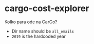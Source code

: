 # cargo-cost-explorer
Kolko para ode na CarGo?

* Dir name should be `all_emails`
* `2019` is the hardcoded year
